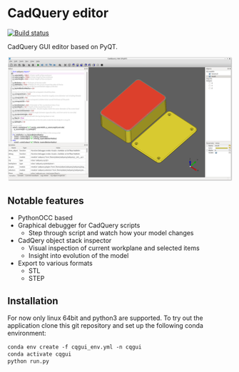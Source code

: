 # CadQuery editor

[![Build status](https://ci.appveyor.com/api/projects/status/g98rs7la393mgy91?svg=true)](https://ci.appveyor.com/project/adam-urbanczyk/cq-editor)

CadQuery GUI editor based on PyQT.

![Screenshot](https://github.com/CadQuery/CQ-editor/raw/master/screenshots/screenshot2.png)

## Notable features

* PythonOCC based
* Graphical debugger for CadQuery scripts
  * Step through script and watch how your model changes
* CadQery object stack inspector
  * Visual inspection of current workplane and selected items
  * Insight into evolution of the model
* Export to various formats
  * STL
  * STEP

## Installation

For now only linux 64bit and python3 are supported. To try out the application clone this git repository and set up the following conda environment:
```
conda env create -f cqgui_env.yml -n cqgui
conda activate cqgui
python run.py
```
